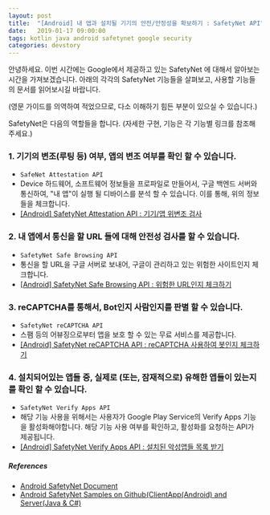 ```yaml
---
layout: post
title:  "[Android] 내 앱과 설치될 기기의 안전/안정성을 확보하기 : SafetyNet API"
date:   2019-01-17 09:00:00
tags: kotlin java android safetynet google security
categories: devstory
---
```

안녕하세요. 이번 시간에는 Google에서 제공하고 있는 SafetyNet 에 대해서 알아보는 시간을 가져보겠습니다.
아래의 각각의 SafetyNet 기능들을 살펴보고, 사용할 기능들의 문서를 읽어보시길 바랍니다. 

(영문 가이드를 의역하여 적었으므로, 다소 이해하기 힘든 부분이 있으실 수 있습니다.)

SafetyNet은 다음의 역할들을 합니다. (자세한 구현, 기능은 각 기능별 링크를 참조해주세요.)

### 1. 기기의 변조(루팅 등) 여부, 앱의 변조 여부를 확인 할 수 있습니다.
- `SafeNet Attestation API`
- Device 하드웨어, 소프트웨어 정보들을 프로파일로 만들어서, 구글 백엔드 서버와 통신하여, "내 앱"이 실행 될 디바이스를 분석 할 수 있습니다. 이를 통해, 위의 정보들을 체크합니다.
- [[Android] SafetyNet Attestation API : 기기/앱 위변조 검사](/devstory/2019/01/17/Android-SafetyNet-Attestation/)


### 2. 내 앱에서 통신을 할 URL 들에 대해 안전성 검사를 할 수 있습니다.
- `SafetyNet Safe Browsing API`
- 통신을 할 URL을 구글 서버로 보내어, 구글이 관리하고 있는 위험한 사이트인지 체크합니다.
- [[Android] SafetyNet Safe Browsing API : 위험한 URL인지 체크하기](/devstory/2019/01/17/Android-SafetyNet-SafeBrowsing/)


### 3. reCAPTCHA를 통해서, Bot인지 사람인지를 판별 할 수 있습니다.
- `SafetyNet reCAPTCHA API`
- 스팸 등의 어뷰징으로부터 앱을 보호 할 수 있는 무료 서비스를 제공합니다.
- [[Android] SafetyNet reCAPTCHA API : reCAPTCHA 사용하여 봇인지 체크하기](/devstory/2019/01/17/Android-SafetyNet-reCAPTCHA/) 


### 4. 설치되어있는 앱들 중, 실제로 (또는, 잠재적으로) 유해한 앱들이 있는지를 확인 할 수 있습니다.
- `SafetyNet Verify Apps API`
- 해당 기능 사용을 위해서는 사용자가 Google Play Service의 Verify Apps 기능을 활성화해야합니다. 해당 기능 사용 여부를 확인하고, 활성화를 요청하는 API가 제공됩니다.
- [[Android] SafetyNet Verify Apps API : 설치된 악성앱들 목록 받기](/devstory/2019/01/17/Android-SafetyNet-VerifyApps/)



##### References
- [Android SafetyNet Document](https://developer.android.com/training/safetynet/)
- [Android SafetyNet Samples on Github(ClientApp(Android) and Server(Java & C#)](https://github.com/googlesamples/android-play-safetynet)